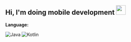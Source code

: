 ## Hi, I'm doing mobile development <img src="https://raw.githubusercontent.com/aemmadi/aemmadi/master/wave.gif" width="30px">

**Language:**

![Java](https://img.shields.io/badge/-java-E34A86?style=flat-square&logo=java)
![Kotlin](https://img.shields.io/badge/-kotlin-FFFFFF?style=flat-square&logo=kotlin)
